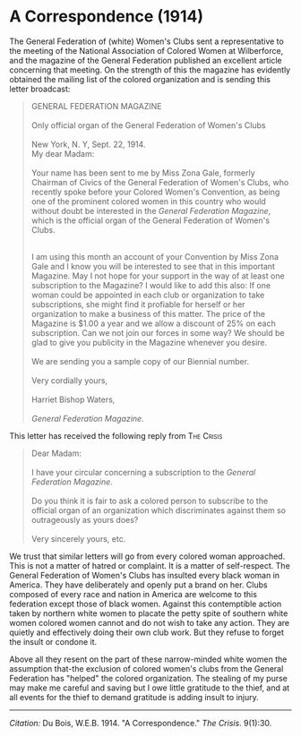 <!--
title:   A Correspondence
author:  Du Bois, W.E.B.
journal: The Crisis
year:    1914
volume:  9
issue:   1
pages:   30
-->

# A Correspondence (1914)

The General Federation of (white) Women's Clubs sent a representative to
the meeting of the National Association of Colored Women at Wilberforce, and the magazine of the General Federation published an
excellent article concerning that meeting. On the strength of this the
magazine has evidently obtained the mailing list of the colored
organization and is sending this letter broadcast:

> GENERAL FEDERATION MAGAZINE    
> &nbsp;    
> Only official organ of the General Federation of Women's Clubs   
> &nbsp;        
> New York, N. Y, Sept. 22, 1914. 
> &nbsp;    
> My dear Madam:   
> &nbsp;    
> Your name has been sent to me by Miss Zona Gale, formerly Chairman of
Civics of the General Federation of Women's Clubs, who recently spoke
before your Colored Women's Convention, as being one of the prominent
colored women in this country who would without doubt be interested in
the *General Federation Magazine*, which is the official organ of the
General Federation of Women's Clubs.       
> &nbsp;    
> 
> I am using this month an account of your Convention by Miss Zona Gale
and I know you will be interested to see that in this important
Magazine. May I not hope for your support in the way of at least one
subscription to the Magazine? I would like to add this also: If one
woman could be appointed in each club or organization to take
subscriptions, she might find it profiable for herself or her
organization to make a business of this matter. The price of the
Magazine is $1.00 a year and we allow a discount of 25% on each
subscription. Can we not join our forces in some way? We should be glad
to give you publicity in the Magazine whenever you desire.       
> &nbsp;    
> We are sending you a sample copy of our Biennial number.       
> &nbsp;    
> Very cordially yours,       
> &nbsp;    
> Harriet Bishop Waters,       
> &nbsp;    
> *General Federation Magazine.*

This letter has received the following reply from <span style="font-variant:small-caps;">The Crisis</span>

> Dear Madam:       
> &nbsp;    
> I have your circular concerning a subscription to the *General
Federation Magazine.*       
> &nbsp;    
> Do you think it is fair to ask a colored person to subscribe to the
official organ of an organization which discriminates against them so
outrageously as yours does?       
> &nbsp;    
> Very sincerely yours, etc.

We trust that similar letters will go from every colored woman
approached. This is not a matter of hatred or complaint. It is a matter
of self-respect. The General Federation of Women's Clubs has insulted
every black woman in America. They have deliberately and openly put a
brand on her. Clubs composed of every race and nation in America are
welcome to this federation except those of black women. Against this
contemptible action taken by northern white women to placate the petty
spite of southern white women colored women cannot and do not wish to
take any action. They are quietly and effectively doing their own club
work. But they refuse to forget the insult or condone it.

Above all they resent on the part of these narrow-minded white women the
assumption that-the exclusion of colored women's clubs from the General
Federation has "helped" the colored organization. The stealing of my
purse may make me careful and saving but I owe little gratitude to the
thief, and at all events for the thief to demand gratitude is adding
insult to injury.

______________
*Citation:* Du Bois, W.E.B. 1914. "A Correspondence." *The Crisis*. 9(1):30.